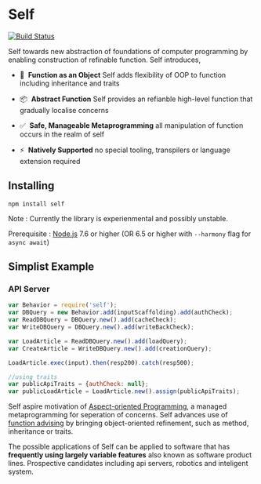 # Self

[![Build Status](https://travis-ci.org/hiun/self.svg?branch=master)](https://travis-ci.org/hiun/self)

Self towards new abstraction of foundations of computer programming by enabling construction of refinable function. Self introduces,

* &#128221;&nbsp;&nbsp;**Function as an Object** Self adds flexibility of OOP to function including inheritance and traits

* &#128230;&nbsp;&nbsp;**Abstract Function** Self provides an refianble high-level function that gradually localise concerns

* &#9989;&nbsp;&nbsp;**Safe, Manageable Metaprogramming** all manipulation of function occurs in the realm of self

* &#9889;&nbsp;&nbsp;**Natively Supported** no special tooling, transpilers or language extension required


## Installing
```
npm install self
```

Note : Currently the library is experienmental and possibly unstable.

Prerequisite : [Node.js](http://nodejs.org) 7.6 or higher (OR 6.5 or higher with `--harmony` flag for `async await`)

## Simplist Example

### API Server

```js
var Behavior = require('self');
var DBQuery = new Behavior.add(inputScaffolding).add(authCheck);
var ReadDBQuery = DBQuery.new().add(cacheCheck);
var WriteDBQuery = DBQuery.new().add(writeBackCheck);

var LoadArticle = ReadDBQuery.new().add(loadQuery);
var CreateArticle = WriteDBQuery.new().add(creationQuery);

LoadArticle.exec(input).then(resp200).catch(resp500);

//using traits
var publicApiTraits = {authCheck: null};
var publicLoadArticle = LoadArticle.new().assign(publicApiTraits);
```

Self aspire motivation of [Aspect-oriented Programming](https://en.wikipedia.org/wiki/Aspect-oriented_programming), a managed metaprogramming for seperation of concerns. Self advances use of [function advising](https://en.wikipedia.org/wiki/Advice_(programming)) by bringing object-oriented refinement, such as method, inheritance or traits.

The possible applications of Self can be applied to software that has **frequently using largely variable features** also known as software product lines. Prospective candidates including api servers, robotics and inteligent system.